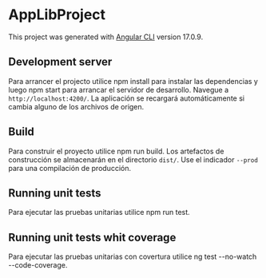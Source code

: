 # AppLibProject

This project was generated with [Angular CLI](https://github.com/angular/angular-cli) version 17.0.9.

## Development server

Para arrancer el projecto utilice npm install para instalar las dependencias y luego npm start para arrancar el servidor de desarrollo. Navegue a `http://localhost:4200/`. La aplicación se recargará automáticamente si cambia alguno de los archivos de origen.

## Build

Para construir el proyecto utilice npm run build. Los artefactos de construcción se almacenarán en el directorio `dist/`. Use el indicador `--prod` para una compilación de producción.

## Running unit tests

Para ejecutar las pruebas unitarias utilice npm run test.  

## Running unit tests whit coverage

Para ejecutar las pruebas unitarias con covertura utilice ng test --no-watch --code-coverage.  

